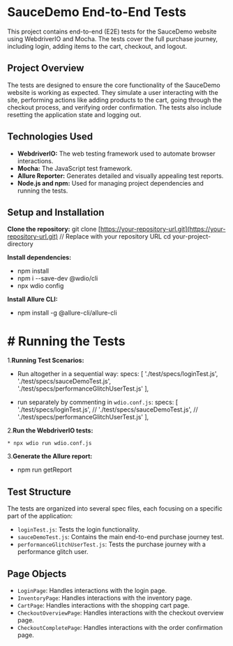 # SauceDemo End-to-End Tests
This project contains end-to-end (E2E) tests for the SauceDemo 
website using WebdriverIO and Mocha.  The tests cover the full purchase journey, 
including login, adding items to the cart, checkout, and logout.

## Project Overview
The tests are designed to ensure the core functionality of the SauceDemo website is working 
as expected.  They simulate a user interacting with the site, performing actions like adding 
products to the cart, going through the checkout process, and verifying order confirmation. 
The tests also include resetting the application state and logging out.

## Technologies Used

* **WebdriverIO:** The web testing framework used to automate browser interactions.
* **Mocha:** The JavaScript test framework.
* **Allure Reporter:** Generates detailed and visually appealing test reports.
* **Node.js and npm:** Used for managing project dependencies and running the tests.

## Setup and Installation

 **Clone the repository:**
    git clone [https://your-repository-url.git](https://your-repository-url.git)  // Replace with your repository URL
    cd your-project-directory

**Install dependencies:**
   * npm install
   * npm i --save-dev @wdio/cli
  *  npx wdio config 

**Install Allure CLI:**

   * npm install -g @allure-cli/allure-cli

# # Running the Tests

1.**Running Test Scenarios:**

  * Run altogether in a sequential way:
  specs: [
    './test/specs/loginTest.js',
    './test/specs/sauceDemoTest.js',
    './test/specs/performanceGlitchUserTest.js'
],

  * run separately by commenting in `wdio.conf.js`:
     specs: [
    './test/specs/loginTest.js',
   // './test/specs/sauceDemoTest.js',
   // './test/specs/performanceGlitchUserTest.js'
],

2.**Run the WebdriverIO tests:**

    * npx wdio run wdio.conf.js

3.**Generate the Allure report:**

   * npm run getReport
   
## Test Structure

The tests are organized into several spec files, each focusing on a specific part of the application:

* `loginTest.js`: Tests the login functionality.
* `sauceDemoTest.js`: Contains the main end-to-end purchase journey test.
* `performanceGlitchUserTest.js`: Tests the purchase journey with a performance glitch user.

## Page Objects

* `LoginPage`: Handles interactions with the login page.
* `InventoryPage`: Handles interactions with the inventory page.
* `CartPage`: Handles interactions with the shopping cart page.
* `CheckoutOverviewPage`: Handles interactions with the checkout overview page.
* `CheckoutCompletePage`: Handles interactions with the order confirmation page.


